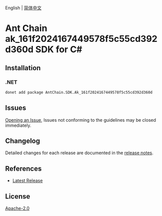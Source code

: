 English | [简体中文](README-CN.md)

# Ant Chain ak_161f2024167449578f5c55cd392d360d SDK for C#

## Installation

### .NET

```bash
donet add package AntChain.SDK.Ak_161f2024167449578f5c55cd392d360d
```

## Issues

[Opening an Issue](https://github.com/alipay/antchain-openapi-prod-sdk/issues/new), Issues not conforming to the guidelines may be closed immediately.

## Changelog

Detailed changes for each release are documented in the [release notes](./ChangeLog.md).

## References

* [Latest Release](https://github.com/alipay/antchain-openapi-prod-sdk/)

## License

[Apache-2.0](http://www.apache.org/licenses/LICENSE-2.0)
